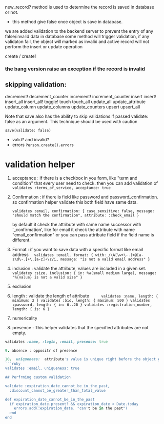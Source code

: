 new_record?  method is used to determine the record is saved in database or not. 
- this method give false once object is save in database. 

we are added validation to the backend server to prevent the entry of any false/invalid data in database 
some method will trigger validation, if any validaton fail, the object will marked as invalid and active record will not perform the insert or update operation 

create / create!
### the bang version raise an exception if the record is invalid 


## skipping validation:
decrement!
decrement_counter
increment!
increment_counter
insert
insert!
insert_all
insert_all!
toggle!
touch
touch_all
update_all
update_attribute
update_column
update_columns
update_counters
upsert
upsert_all

Note that save also has the ability to skip validations if passed validate:
false as an argument. This technique should be used with caution.

`save(validate: false)`

- valid? and invalid? 
- errors `Person.create().errors`

# validation helper 

1. acceptance : if there is a checkbox in you form, like "term and condition" that every user need to check. 
then you can add validation of 
  `validates :terms_of_service, acceptance: true`

2. Confirmation : if there is field like password and password_confirmation. so confirmation helper validate this both field have same data. 

   `validates :email, confirmation: { case_sensitive: false, message: "should match the confirmation", attribute: :check_email }`

   by default it check the attribute with  same name successor with '_confirmation', like for email it check the attribute with name "email_confirmation" or you can pass attribute field if the field name is different. 


3. Format : if you want to save data with a specific format like email address
  `  validates :email, format: { with: /\A[\w+\-.]+@[a-z\d\-.]+\.[a-z]+\z/i, message: "is not a valid email address" }`

4. inclusion : validate the attribute, values are included in a given set. 
   ` validates :size, inclusion: { in: %w(small medium large), message: "%{value} is not a valid size" }`

5. exclusion 
6. length : validate the length of attribute 
    `     
      validates :name, length: { minimum: 2 }
     validates :bio, length: { maximum: 500 }
     validates :password, length: { in: 6..20 }
     validates :registration_number, length: { is: 6 }
  `

7. numericality 
8. presence : This helper validates that the specified attributes are not empty.
  ```ruby
  validates :name, :login, :email, presence: true

9. absence : oppositr of presence

10.  uniqueness:  attribute's value is unique right before the object gets saved.
  ```ruby 
  validates :email, uniqueness: true

## Perfrming custom validation 

 validate :expiration_date_cannot_be_in_the_past,
    :discount_cannot_be_greater_than_total_value

  def expiration_date_cannot_be_in_the_past
    if expiration_date.present? && expiration_date < Date.today
      errors.add(:expiration_date, "can't be in the past")
    end
  end


